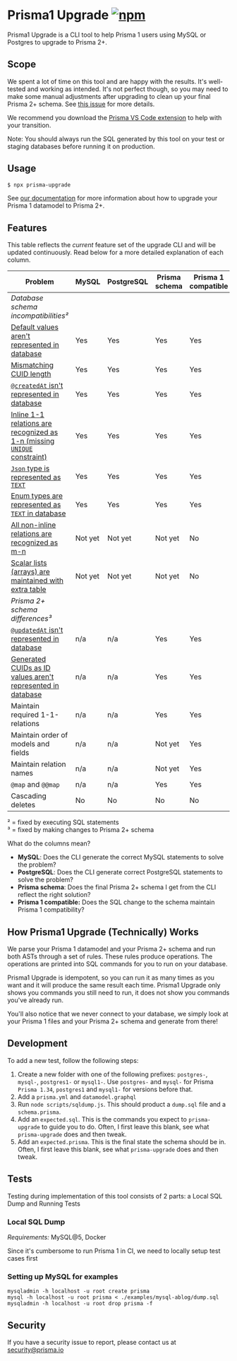 # Prisma1 Upgrade [![npm](https://img.shields.io/npm/v/prisma-upgrade)](https://www.npmjs.com/package/prisma-upgrade)

Prisma1 Upgrade is a CLI tool to help Prisma 1 users using MySQL or Postgres to upgrade to Prisma 2+.

## Scope

We spent a lot of time on this tool and are happy with the results. It's well-tested and working as intended. It's not perfect though, so you may need to make some manual adjustments after upgrading to clean up your final Prisma 2+ schema. See [this issue](https://github.com/prisma/upgrade/issues/67) for more details.

We recommend you download the [Prisma VS Code extension](https://marketplace.visualstudio.com/items?itemName=Prisma.prisma) to help with your transition.

Note: You should always run the SQL generated by this tool on your test or staging databases before running it on production.

## Usage

```sh
$ npx prisma-upgrade
```

See [our documentation](https://www.prisma.io/docs/guides/upgrade-from-prisma-1/how-to-upgrade#prisma-upgrade-cli) for more information about how to upgrade your Prisma 1 datamodel to Prisma 2+.

## Features

This table reflects the _current_ feature set of the upgrade CLI and will be updated continuously. Read below for a more detailed explanation of each column. 

| Problem                                                                                                                                                                                                                                                                               | MySQL   | PostgreSQL | Prisma schema | Prisma 1 compatible |
|---------------------------------------------------------------------------------------------------------------------------------------------------------------------------------------------------------------------------------------------------------------------------------------|---------|------------|---------------|---------------------|
| _Database schema incompatibilities²_                                                                                                                                                                                                                                                  |         |            |               |                     |
| [Default values aren't represented in database](https://www.prisma.io/docs/guides/upgrade-guides/upgrade-from-prisma-1/schema-incompatibilities-mysql#default-values-arent-represented-in-database) <!-- SetDefaultOp -->                                                             | Yes     | Yes        | Yes           | Yes                 |
| [Mismatching CUID length](https://www.prisma.io/docs/guides/upgrade-guides/upgrade-from-prisma-1/schema-incompatibilities-mysql#mismatching-cuid-length) <!-- AlterIDsOp -->                                                                                                          | Yes     | Yes        | Yes           | Yes                 |
| [`@createdAt` isn't represented in database](https://www.prisma.io/docs/guides/upgrade-guides/upgrade-from-prisma-1/schema-incompatibilities-mysql#createdat-isnt-represented-in-database)<!-- SetCreatedAtOp -->                                                                     | Yes     | Yes        | Yes           | Yes                 |
| [Inline 1-1 relations are recognized as 1-n (missing `UNIQUE` constraint)](https://www.prisma.io/docs/guides/upgrade-guides/upgrade-from-prisma-1/schema-incompatibilities-mysql#inline-1-1-relations-are-recognized-as-1-n-missing-unique-constraint) <!-- AddUniqueConstraintOp --> | Yes     | Yes        | Yes           | Yes                 |
| [`Json` type is represented as `TEXT`](https://www.prisma.io/docs/guides/upgrade-guides/upgrade-from-prisma-1/schema-incompatibilities-mysql#json-type-is-represented-as-text-in-database) <!-- SetJsonTypeOp -->                                                                     | Yes     | Yes        | Yes           | Yes                 |
| [Enum types are represented as `TEXT` in database](https://www.prisma.io/docs/guides/upgrade-guides/upgrade-from-prisma-1/schema-incompatibilities-mysql#enums-are-represented-as-text-in-database) <!-- SetEnumTypeOp -->                                                            | Yes     | Yes        | Yes           | Yes                 |
| [All non-inline relations are recognized as m-n](https://www.prisma.io/docs/guides/upgrade-guides/upgrade-from-prisma-1/schema-incompatibilities-mysql#all-non-inline-relations-are-recognized-as-m-n) <!-- MigrateHasManyOp -->                                                      | Not yet | Not yet    | Not yet       | No                  |
| [Scalar lists (arrays) are maintained with extra table](https://www.prisma.io/docs/guides/upgrade-guides/upgrade-from-prisma-1/schema-incompatibilities-mysql#scalar-lists-arrays-are-maintained-with-extra-table) <!-- MigrateScalarListOp -->                                       | Not yet | Not yet    | Not yet       | No                  |
| _Prisma 2+ schema differences³_                                                                                                                                                                                                                                                       |         |            |               |                     |
| [`@updatedAt` isn't represented in database](https://www.prisma.io/docs/guides/upgrade-guides/upgrade-from-prisma-1/schema-incompatibilities-mysql#updatedat-isnt-represented-in-database) <!-- upgrade() -->                                                                         | n/a     | n/a        | Yes           | Yes                 |
| [Generated CUIDs as ID values aren't represented in database](https://www.prisma.io/docs/guides/upgrade-guides/upgrade-from-prisma-1/schema-incompatibilities-mysql#generated-cuids-as-id-values-arent-represented-in-database) <!-- upgrade() -->                                    | n/a     | n/a        | Yes           | Yes                 |
| Maintain required 1-1-relations                                                                                                                                                                                                                                                       | n/a     | n/a        | Yes           | Yes                 |
| Maintain order of models and fields                                                                                                                                                                                                                                                   | n/a     | n/a        | Not yet       | Yes                 |
| Maintain relation names                                                                                                                                                                                                                                                               | n/a     | n/a        | Not yet       | Yes                 |
| `@map` and `@@map`                                                                                                                                                                                                                                                                   | n/a     | n/a        | Yes           | Yes                 |
| Cascading deletes                                                                                                                                                                                                                                                                     | No      | No         | No            | No                  |
<!-- TODO: MigrateEnumListOp -->

² = fixed by executing SQL statements  
³ = fixed by making changes to Prisma 2+ schema

What do the columns mean?

- **MySQL**: Does the CLI generate the correct MySQL statements to solve the problem?
- **PostgreSQL**: Does the CLI generate correct PostgreSQL statements to solve the problem?
- **Prisma schema**: Does the final Prisma 2+ schema I get from the CLI reflect the right solution?
- **Prisma 1 compatible:** Does the SQL change to the schema maintain Prisma 1 compatibility?

## How Prisma1 Upgrade (Technically) Works

We parse your Prisma 1 datamodel and your Prisma 2+ schema and run both ASTs through a set of rules. These rules produce operations. The operations are printed into SQL commands for you to run on your database.

Prisma1 Upgrade is idempotent, so you can run it as many times as you want and it will produce the same result each time. Prisma1 Upgrade only shows you commands you still need to run, it does not show you commands you've already run.

You'll also notice that we never connect to your database, we simply look at your Prisma 1 files and your Prisma 2+ schema and generate from there!

## Development

To add a new test, follow the following steps:

1. Create a new folder with one of the following prefixes: `postgres-`, `mysql-`, `postgres1-` or `mysql1-`. Use `postgres-` and `mysql-` for Prisma `Prisma 1.34`, `postgres1` and `mysql1-` for versions before that.
2. Add a `prisma.yml` and `datamodel.graphql`
3. Run `node scripts/sqldump.js`. This should product a `dump.sql` file and a `schema.prisma`.
4. Add an `expected.sql`. This is the commands you expect to `prisma-upgrade` to guide you to do. Often, I first leave this blank, see what `prisma-upgrade` does and then tweak.
5. Add an `expected.prisma`. This is the final state the schema should be in. Often, I first leave this blank, see what `prisma-upgrade` does and then tweak.

## Tests

Testing during implementation of this tool consists of 2 parts: a Local SQL Dump and Running Tests

### Local SQL Dump

_Requirements:_ MySQL@5, Docker

Since it's cumbersome to run Prisma 1 in CI, we need to locally setup test cases first

### Setting up MySQL for examples

```
mysqladmin -h localhost -u root create prisma
mysql -h localhost -u root prisma < ./examples/mysql-ablog/dump.sql
mysqladmin -h localhost -u root drop prisma -f
```

## Security

If you have a security issue to report, please contact us at [security@prisma.io](mailto:security@prisma.io?subject=[GitHub]%20Prisma%202%20Security%20Report%20Upgrade)
